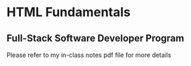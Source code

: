 # HTML Fundamentals
## Full-Stack Software Developer Program
Please refer to my in-class notes pdf file for more details
